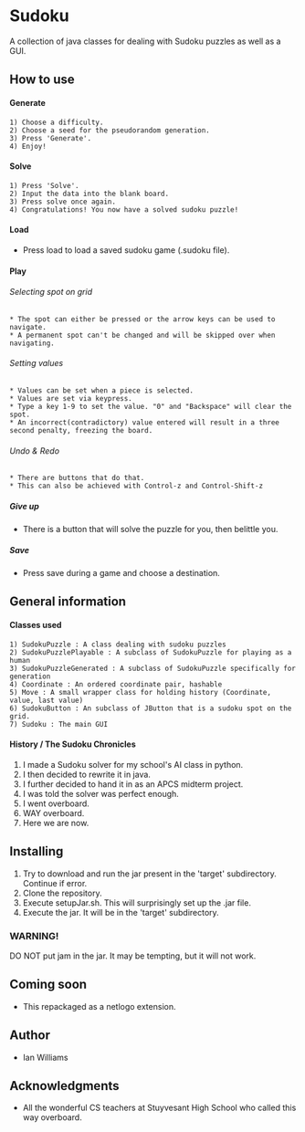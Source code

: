 # Sudoku
A collection of java classes for dealing with Sudoku puzzles as well as a GUI.
## How to use

#### Generate
    1) Choose a difficulty.
    2) Choose a seed for the pseudorandom generation.
    3) Press 'Generate'.
    4) Enjoy!

#### Solve
    1) Press 'Solve'.
    2) Input the data into the blank board.
    3) Press solve once again.
    4) Congratulations! You now have a solved sudoku puzzle!
	
#### Load
* Press load to load a saved sudoku game (.sudoku file).   
 
#### Play

###### Selecting spot on grid
	* The spot can either be pressed or the arrow keys can be used to navigate.
	* A permanent spot can't be changed and will be skipped over when navigating.
	
###### Setting values
	* Values can be set when a piece is selected.	 
	* Values are set via keypress.
    * Type a key 1-9 to set the value. "0" and "Backspace" will clear the spot.
    * An incorrect(contradictory) value entered will result in a three second penalty, freezing the board.
	
###### Undo & Redo
	* There are buttons that do that.
	* This can also be achieved with Control-z and Control-Shift-z
	
##### Give up
* There is a button that will solve the puzzle for you, then belittle you.
	  
##### Save
* Press save during a game and choose a destination.

## General information

#### Classes used
    1) SudokuPuzzle : A class dealing with sudoku puzzles
    2) SudokuPuzzlePlayable : A subclass of SudokuPuzzle for playing as a human
    3) SudokuPuzzleGenerated : A subclass of SudokuPuzzle specifically for generation
    4) Coordinate : An ordered coordinate pair, hashable
    5) Move : A small wrapper class for holding history (Coordinate, value, last value)
    6) SudokuButton : An subclass of JButton that is a sudoku spot on the grid.
    7) Sudoku : The main GUI
       
#### History / The Sudoku Chronicles
1) I made a Sudoku solver for my school's AI class in python.
2) I then decided to rewrite it in java.
3) I further decided to hand it in as an APCS midterm project.
4) I was told the solver was perfect enough.
5) I went overboard.
6) WAY overboard.
7) Here we are now.

## Installing
1) Try to download and run the jar present in the 'target' subdirectory. Continue if error.
2) Clone the repository.
3) Execute setupJar.sh. This will surprisingly set up the .jar file.
4) Execute the jar. It will be in the 'target' subdirectory.
### WARNING!
DO NOT put jam in the jar. It may be tempting, but it will not work.

## Coming soon
* This repackaged as a netlogo extension.
## Author
* Ian Williams

## Acknowledgments
* All the wonderful CS teachers at Stuyvesant High School who called this way overboard.
     
        
